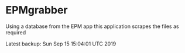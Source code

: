 # EPMgrabber
Using a database from the EPM app this application scrapes the files as required


Latest backup: Sun Sep 15 15:04:01 UTC 2019
